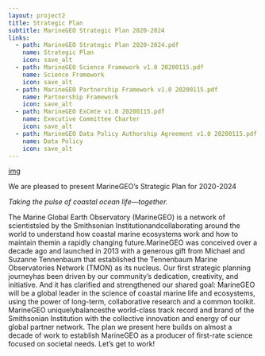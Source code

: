 ```yaml
---
layout: project2
title: Strategic Plan
subtitle: MarineGEO Strategic Plan 2020-2024
links:
  - path: MarineGEO Strategic Plan 2020-2024.pdf
    name: Strategic Plan
    icon: save_alt
  - path: MarineGEO Science Framework v1.0 20200115.pdf
    name: Science Framework
    icon: save_alt
  - path: MarineGEO Partnership Framework v1.0 20200115.pdf
    name: Partnership Framework
    icon: save_alt
  - path: MarineGEO ExCmte v1.0 20200115.pdf
    name: Executive Committee Charter
    icon: save_alt
  - path: MarineGEO Data Policy Authorship Agreement v1.0 20200115.pdf
    name: Data Policy
    icon: save_alt
---
```


[img]()

We are pleased to present MarineGEO’s Strategic Plan for 2020-2024

*Taking the pulse of coastal ocean life—together.*

The Marine Global Earth Observatory (MarineGEO) is a network of scientistsled by the Smithsonian Institutionandcollaborating around the world to understand how coastal marine ecosystems work and how to maintain themin a rapidly changing future.MarineGEO was conceived over a decade ago and launched in 2013 with a generous gift from Michael and Suzanne Tennenbaum that established the Tennenbaum Marine Observatories Network (TMON) as its nucleus. Our first strategic planning journeyhas been driven by our community’s dedication, creativity, and initiative. And it has clarified and strengthened our shared goal: MarineGEO will be a global leader in the science of coastal marine life and ecosystems, using the power of long-term, collaborative research and a common toolkit. MarineGEO uniquelybalancesthe world-class track record and brand of the Smithsonian Institution with the collective innovation and energy of our global partner network. The plan we present here builds on almost a decade of work to establish MarineGEO as a producer of first-rate science focused on societal needs. Let’s get to work!
